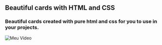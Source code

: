 ## Beautiful cards with HTML and CSS
### Beautiful cards created with pure html and css for you to use in your projects.

![Meu Vídeo](https://user-images.githubusercontent.com/51131838/208450514-3bf5015f-1c2b-4cd1-a308-1e40918d740d.gif)
